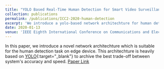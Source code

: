 ```yaml
---
title: "YOLO Based Real-Time Human Detection for Smart Video Surveillance at the Edge"
collection: publications
permalink: /publications/ICC2-2020-human-detection
excerpt: 'We introduce a yolo-based network architechture for human detection attaining the trade-off between accuracy and processing time on edge devices.'
date: 2020-01-13
venue: 'IEEE Eighth International Conference on Communications and Electronics (ICCE).'
---
```

In this paper, we introduce a novel network architechture which is suitable for the human detection task on edge device. This architechture is heavily based on [YOLO](https://arxiv.org/abs/1612.08242){:target="_blank"} to archive the best trade-off between system's accuracy and speed. [Paper Link](http://cuongnn218.github.io/files/ICCE-human-detection.pdf)
